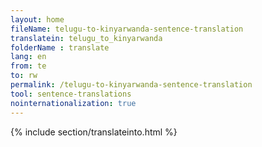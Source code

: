 ```yaml
---
layout: home
fileName: telugu-to-kinyarwanda-sentence-translation
translatein: telugu_to_kinyarwanda
folderName : translate
lang: en
from: te
to: rw
permalink: /telugu-to-kinyarwanda-sentence-translation
tool: sentence-translations
nointernationalization: true
---
```

{% include section/translateinto.html %}
